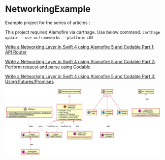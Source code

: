 # NetworkingExample
Example  project for the series of articles : 

This project required Alamofire via carthage. Use below command.
`carthage update --use-xcframeworks --platform iOS`


[Write a Networking Layer in Swift 4 using Alamofire 5 and Codable Part 1: API Router](https://medium.com/@AladinWay/write-a-networking-layer-in-swift-4-using-alamofire-and-codable-part-1-api-router-349699a47569
)

[Write a Networking Layer in Swift 4 using Alamofire 5 and Codable Part 2: Perform request and parse using Codable](https://medium.com/@AladinWay/write-a-networking-layer-in-swift-4-using-alamofire-5-and-codable-part-2-perform-request-and-b5c7ee2e012d)

[Write a Networking Layer in Swift 4 using Alamofire 5 and Codable Part 3: Using Futures/Promises](https://medium.com/@AladinWay/write-a-networking-layer-in-swift-4-using-alamofire-5-and-codable-part-3-using-futures-promises-cf3977fc8a5)

![UML](Networking.png)